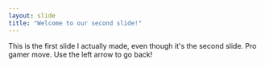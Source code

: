 ```yaml
---
layout: slide
title: "Welcome to our second slide!"
---
```

This is the first slide I actually made, even though it's the second slide. Pro gamer move.
Use the left arrow to go back!
